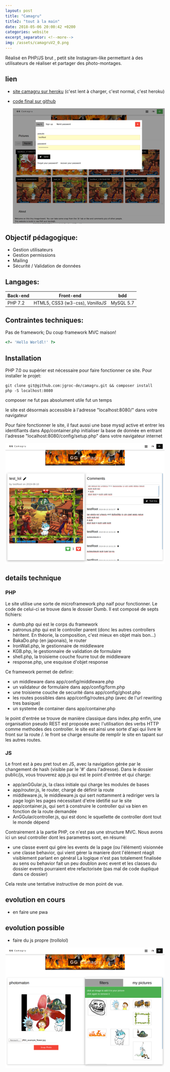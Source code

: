 ```yaml
---
layout: post
title: "Camagru"
title2: "tout à la main"
date: 2018-05-06 20:00:42 +0200
categories: website
excerpt_separator: <!--more-->
img: /assets/camagruV2_0.png
---
```


Réalisé en PHP/JS brut , petit site Instagram-like permettant à des utilisateurs de réaliser et partager des photo-montages.

<!--more-->

## lien

- [site camagru sur heroku](https://camagru42.herokuapp.com/#) (c'est lent à charger, c'est normal, c'est heroku)
- [code final sur github](https://github.com/jgroc-de/camagru)

  ![screenshot](/assets/camagruV2_0.png)

## Objectif pédagogique:

- Gestion utilisateurs
- Gestion permissions
- Mailing
- Sécurité / Validation de données

## Langages:

| Back-end | Front-end                         | bdd       |
| -------- | --------------------------------- | --------- |
| PHP 7.2  | HTML5, CSS3 (w3-css), _VanillaJS_ | MySQL 5.7 |

## Contraintes techniques:

Pas de framework; Du coup framework MVC maison!

```php
<?= 'Hello Worldl!' ?>
```

## Installation

PHP 7.0 ou supérier est nécessaire pour faire fonctionner ce site.
Pour installer le projet:

```
git clone git@github.com:jgroc-de/camagru.git && composer install
php -S localhost:8080
```

composer ne fut pas absolument utile fut un temps

le site est désormais accessible à l'adresse "localhost:8080/" dans votre navigateur

Pour faire fonctionner le site, il faut aussi une base mysql active et entrer les identifiants dans App/container.php
initialiser la base de donnée en entrant l'adresse "localhost:8080/config/setup.php" dans votre navigateur internet

![screenshot](/assets/camagruV2_1.png)

## details technique

### PHP

Le site utilise une sorte de microframework php naif pour fonctionner.
Le code de celui-ci se trouve dans le dossier Dumb.
Il est composé de septs fichiers:

- dumb.php qui est le corps du framework
- patronus.php qui est le controller parent (donc les autres controllers héritent. En théorie, la composition, c'est mieux en objet mais bon…)
- BakaDo.php (en japonais), le router
- IronWall.php, le gestionnaire de middleware
- KGB.php, le gestionnaire de validation de formulaire
- shell.php, la troisieme couche fourre tout de middleware
- response.php, une esquisse d'objet response

Ce framework permet de definir:

- un middleware dans app/config/middleware.php
- un validateur de formulaire dans app/config/form.php
- une troisieme couche de securité dans app/config/ghost.php
- les routes possibles dans app/config/routes.php (avec de l'url rewriting tres basique)
- un systeme de container dans app/container.php

le point d'entrée se trouve de manière classique dans index.php
enfin, une organisation pseudo REST est proposée avec l'utilisation des verbs HTTP comme methodes des controller.
le site est ainsi une sorte d'api qui livre le front sur la route /.
le front se charge ensuite de remplir le site en tapant sur les autres routes.

### JS

Le front est à peu pret tout en JS, avec la navigation gérée par le changement de hash (visible par le '#' dans l'adresse).
Dans le dossier public/js, vous trouverez app.js qui est le point d'entrée
et qui charge:

- app/anGGular.js, la class initiale qui charge les modules de bases
- app/router.js, le router, chargé de définir la route
- middleware.js, le middleware.js qui sert nottamment à rediriger vers la page login les pages nécessitant d'etre idetifié sur le site
- app/container.js, qui sert à construire le controller qui va bien en fonction de la route demandée
- AnGGular/controller.js, qui est donc le squellette de controller dont tout le monde dépend

Contrairement à la partie PHP, ce n'est pas une structure MVC. Nous avons ici un seul controller dont les parametres sont, en résumé:

- une classe event qui gére les events de la page (ou l'élément) visionnée
- une classe behavior, qui vient gérer la maniere dont l'élément réagit visiblement parlant en général
  La logique n'est pas totalement finalisée au sens ou behavior fait un peu doublon avec event et les classes du dossier events pourraient etre refactorisée (pas mal de code dupliqué dans ce dossier)

Cela reste une tentative instructive de mon point de vue.

## evolution en cours

- en faire une pwa

## evolution possible

- faire du js propre (trollolol)

![screenshot](/assets/camagruV2_2.png)
